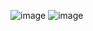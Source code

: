 ![image](https://github.com/user-attachments/assets/3030af28-c782-4966-a96c-7854c5c316bc)
![image](https://github.com/user-attachments/assets/84fe9bee-92ce-480c-89ee-43c7923c6fc3)
